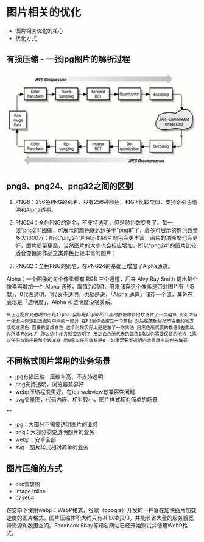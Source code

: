 # 图片相关的优化

- 图片相关优化的核心
- 优化方式


## 有损压缩 - 一张jpg图片的解析过程

![02.png](./img/02.png)


## png8、png24、png32之间的区别


1. PNG8：256色PNG的别名，只有256种颜色，和GIF比较类似，支持索引色透明和Alpha透明。

2. PNG24：全色PNG的别名，不支持透明，但是颜色数变多了。每一张“png24”图像，可展示的颜色就远远多于“png8”了，最多可展示的颜色数量多大1600万；所以“png24”所展示的图片颜色会更丰富，图片的清晰度也会更好，图片质量更高，当然图片的大小也会相应增加，所以“png24”的图片比较适合像摄影作品之类颜色比较丰富的图片；

3. PNG32：全色PNG的别名，在PNG24的基础上增加了Alpha通道。

Alpha：一个图像的每个像素都有 RGB 三个通道，后来 Alvy Ray Smith 提出每个像素再增加一个 Alpha 通道，取值为0到1，用来储存这个像素是否对图片有「贡献」，0代表透明、1代表不透明。也就是说，「Alpha 通道」储存一个值，其外在表现是「透明度」，Alpha 和透明度没啥关系。

`真正让图片变透明的不是Alpha 实际是Alpha所代表的数值和其他数值做了一次运算 比如你有一张图片你想抠出图片中间的一部分 在PS里你会建立一个蒙板 然后在蒙板里把不需要的地方填充成黑色 需要的留成白色 这个时候实际上是是做了一次乘法 用黑色所代表的数值0去乘以你所填充的地方 那么这个地方就变透明了 反之白色所代表的数值1乘以你需要保留的地方 1乘以任何数都还是那个数本身 而0乘以任何数都是0  如果需要半透明的效果就用灰色去填充`


## 不同格式图片常用的业务场景

- jpg有损压缩，压缩率高，不支持透明
- png支持透明，浏览器兼容好
- webp压缩程度更好，在ios webview有兼容性问题
- svg矢量图，代码内嵌、相对较小，图片样式相对简单的场景

**

- jpg：大部分不需要透明图片的业务
- png：大部分需要透明图片的业务
- webp：安卓全部
- svg：图片样式相对简单的业务

## 图片压缩的方式

- css雪碧图
- Image inline
- base64

在安卓下使用webp：WebP格式，谷歌（google）开发的一种旨在加快图片加载速度的图片格式。图片压缩体积大约只有JPEG的2/3，并能节省大量的服务器宽带资源和数据空间。Facebook Ebay等知名网站已经开始测试并使用WebP格式。

